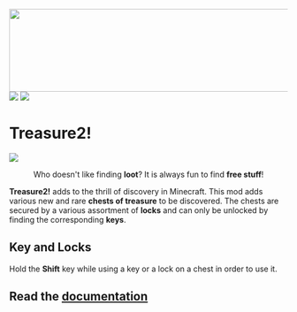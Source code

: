 <a href="https://discord.gg/CpWXamx"><img style="display: block; margin-left: auto; margin-right: auto;" src="https://www.bisecthosting.com/partners/custom-banners/c2ffda8c-27ac-48b0-9375-bbc58aa4a7df.png" alt="" width="900" height="150" />
[![](https://img.shields.io/discord/596352475204943873.svg?style=for-the-badge&logo=discord)](https://discord.gg/CpWXamx)
[![](http://cf.way2muchnoise.eu/treasure2.svg)](#)</br>

# Treasure2! 

![](./Treasure2-1.12.2/src/resources/treasure2-github-logo.png)


<p align="center">  
  Who doesn't like finding <b>loot</b>?  It is always fun to find <b>free stuff</b>!
</p>

<b>Treasure2!</b> adds to the thrill of discovery in Minecraft. This mod adds various new and rare <b>chests of treasure</b> to be discovered. The chests are secured by a various assortment of <b>locks</b> and can only be unlocked by finding the corresponding <b>keys</b>.

## Key and Locks
Hold the **Shift** key while using a key or a lock on a chest in order to use it.

## Read the [documentation](https://github.com/gottsch/gottsch-minecraft-Treasure/wiki)
